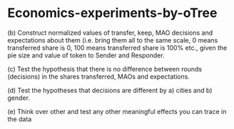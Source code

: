 # Economics-experiments-by-oTree


(b) Construct normalized values of transfer, keep, MAO decisions and expectations about
them (i.e. bring them all to the same scale, 0 means transferred share is 0, 100 means transferred
share is 100% etc., given the pie size and value of token to Sender and Responder.

(c) Test the hypothesis that there is no difference between rounds (decisions) in the shares
transferred, MAOs and expectations. 

(d) Test the hypotheses that decisions are different by a) cities and b) gender. 

(e) Think over other and test any other meaningful effects you can trace in the data 
